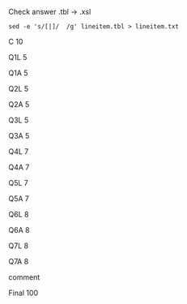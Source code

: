 Check answer .tbl -> .xsl 

	sed -e 's/[|]/  /g' lineitem.tbl > lineitem.txt
	
	
C 10

Q1L 5

Q1A 5

Q2L 5

Q2A 5

Q3L 5

Q3A 5

Q4L 7

Q4A 7

Q5L 7

Q5A 7

Q6L 8

Q6A 8

Q7L 8

Q7A 8

comment

Final 100
